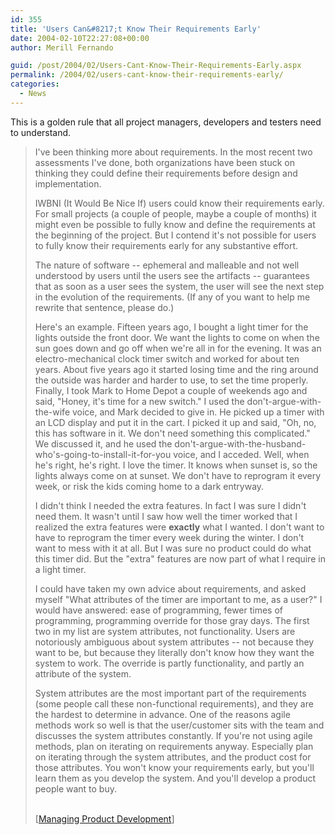 ```yaml
---
id: 355
title: 'Users Can&#8217;t Know Their Requirements Early'
date: 2004-02-10T22:27:08+00:00
author: Merill Fernando

guid: /post/2004/02/Users-Cant-Know-Their-Requirements-Early.aspx
permalink: /2004/02/users-cant-know-their-requirements-early/
categories:
  - News
---
```

<body xmlns="http://www.w3.org/1999/xhtml">
    <div class="Section1">
        <p>
            This is a golden rule that all project managers, developers and testers need to understand.
        </p>
        <blockquote style='margin-top:5.0pt;margin-bottom:5.0pt'> 
        <p>
            I've been thinking more about requirements. In the most recent two assessments I've
            done, both organizations have been stuck on thinking they could define their requirements
            before design and implementation.
        </p>
        <p>
            IWBNI (It Would Be Nice If) users could know their requirements early. For small projects
            (a couple of people, maybe a couple of months) it might even be possible to fully
            know and define the requirements at the beginning of the project. But I contend it's
            not possible for users to fully know their requirements early for any substantive
            effort.
        </p>
        <p>
            The nature of software -- ephemeral and malleable and not well understood by users
            until the users see the artifacts -- guarantees that as soon as a user sees the system,
            the user will see the next step in the evolution of the requirements. (If any of you
            want to help me rewrite that sentence, please do.)
        </p>
        <p>
            Here's an example. Fifteen years ago, I bought a light timer for the lights outside
            the front door. We want the lights to come on when the sun goes down and go off when
            we're all in for the evening. It was an electro-mechanical clock timer switch and
            worked for about ten years. About five years ago it started losing time and the ring
            around the outside was harder and harder to use, to set the time properly. Finally,
            I took Mark to Home Depot a couple of weekends ago and said, "Honey, it's time for
            a new switch." I used the don't-argue-with-the-wife voice, and Mark decided to give
            in. He picked up a timer with an LCD display and put it in the cart. I picked it up
            and said, "Oh, no, this has software in it. We don't need something this complicated."
            We discussed it, and he used the don't-argue-with-the-husband-who's-going-to-install-it-for-you
            voice, and I acceded. Well, when he's right, he's right. I love the timer. It knows
            when sunset is, so the lights always come on at sunset. We don't have to reprogram
            it every week, or risk the kids coming home to a dark entryway.
        </p>
        <p>
            I didn't think I needed the extra features. In fact I was sure I didn't need them.
            It wasn't until I saw how well the timer worked that I realized the extra features
            were <strong><b>exactly</b></strong> what I wanted. I don't want to have to reprogram
            the timer every week during the winter. I don't want to mess with it at all. But I
            was sure no product could do what this timer did. But the "extra" features are now
            part of what I require in a light timer.
        </p>
        <p>
            I could have taken my own advice about requirements, and asked myself "What attributes
            of the timer are important to me, as a user?" I would have answered: ease of programming,
            fewer times of programming, programming override for those gray days. The first two
            in my list are system attributes, not functionality. Users are notoriously ambiguous
            about system attributes -- not because they want to be, but because they literally
            don't know how they want the system to work. The override is partly functionality,
            and partly an attribute of the system.
        </p>
        <p>
            System attributes are the most important part of the requirements (some people call
            these non-functional requirements), and they are the hardest to determine in advance.
            One of the reasons agile methods work so well is that the user/customer sits with
            the team and discusses the system attributes constantly. If you're not using agile
            methods, plan on iterating on requirements anyway. Especially plan on iterating through
            the system attributes, and the product cost for those attributes. You won't know your
            requirements early, but you'll learn them as you develop the system. And you'll develop
            a product people want to buy.
        </p>
        <p class="MsoNormal">
            <br />
            [<a href="http://www.jrothman.com/weblog/archive/2004_01_01_mpdarchive.html#107400736132788927">Managing
            Product Development</a>]
        </p>
        </blockquote>
    </div>
</body>